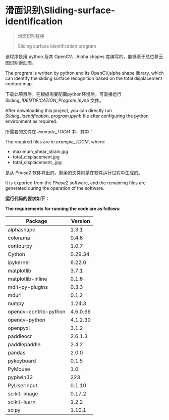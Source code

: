 # 滑面识别\Sliding-surface-identification

> 滑面识别程序
> 
> Sliding surface identification program

该程序是用 python 及其 OpenCV、Alpha shapes 库编写的，能够基于总位移云图识别滑动面。

The program is written by python and its OpenCV,alpha shape library, which can identify the sliding surface recognition based on the total displacement contour map.

下载此项目后，在根据需要配置python环境后，可直接运行 *Sliding_IDENTIFICATION_Program.ipynb* 文件。

After downloading this project, you can directly run *Sliding_identification_program.ipynb* file after configuring the python environment as required.

所需要的文件在 *example_TDCM* 中，其中：

The required files are in *example_TDCM*, where:

- maximum_shear_strain.jpg
- total_displacement.jpg
- total_displacement_.jpg

是从 *Phase2* 软件导出的，剩余的文件则是在软件运行过程中生成的。

It is exported from the *Phase2* software, and the remaining files are generated during the operation of the software.

**运行代码的要求如下：**

**The requirements for running the code are as follows:**

| Package               | Version  |
| --------------------- | -------- |
| alphashape            | 1.3.1    |
| colorama              | 0.4.6    |
| contourpy             | 1.0.7    |
| Cython                | 0.29.34  |
| ipykernel             | 6.22.0   |
| matplotlib            | 3.7.1    |
| matplotlib-inline     | 0.1.6    |
| mdit-py-plugins       | 0.3.3    |
| mdurl                 | 0.1.2    |
| numpy                 | 1.24.3   |
| opencv-contrib-python | 4.6.0.66 |
| opencv-python         | 4.1.2.30 |
| openpyxl              | 3.1.2    |
| paddleocr             | 2.6.1.3  |
| paddlepaddle          | 2.4.2    |
| pandas                | 2.0.0    |
| pykeyboard            | 0.1.5    |
| PyMouse               | 1.0      |
| pypiwin32             | 223      |
| PyUserInput           | 0.1.10   |
| scikit-image          | 0.17.2   |
| scikit-learn          | 1.2.2    |
| scipy                 | 1.10.1   |
